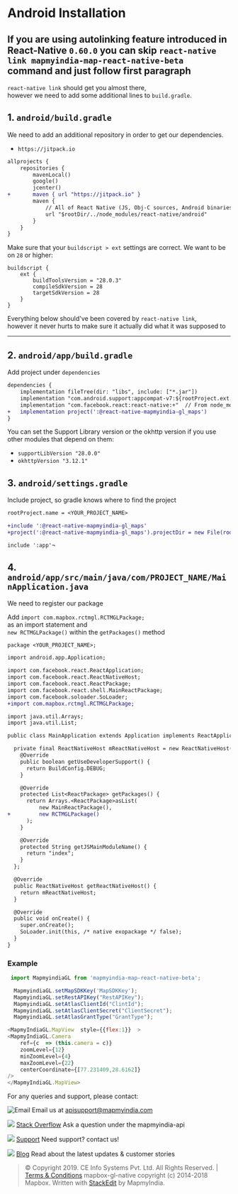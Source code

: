 # Android Installation

## If you are using autolinking feature introduced in React-Native `0.60.0` you can skip `react-native link mapmyindia-map-react-native-beta` command and just follow first paragraph

`react-native link` should get you almost there,  
however we need to add some additional lines to `build.gradle`.

    
## 1. `android/build.gradle`
We need to add an additional repository in order to get our dependencies.

* `https://jitpack.io`

```diff
allprojects {
    repositories {
        mavenLocal()
        google()
        jcenter()
+       maven { url "https://jitpack.io" }
        maven {
            // All of React Native (JS, Obj-C sources, Android binaries) is installed from npm
            url "$rootDir/../node_modules/react-native/android"
        }
    }
}
```

Make sure that your `buildscript > ext` settings are correct.
We want to be on `28` or higher:

```
buildscript {
    ext {
        buildToolsVersion = "28.0.3"
        compileSdkVersion = 28
        targetSdkVersion = 28
    }
}
```

Everything below should've been covered by `react-native link`,   
however it never hurts to make sure it actually did what it was supposed to

---


## 2. `android/app/build.gradle`

Add project under `dependencies`

```diff
dependencies {
    implementation fileTree(dir: "libs", include: ["*.jar"])
    implementation "com.android.support:appcompat-v7:${rootProject.ext.supportLibVersion}"
    implementation "com.facebook.react:react-native:+"  // From node_modules
+   implementation project(':@react-native-mapmyindia-gl_maps')
}
```

You can set the Support Library version or the okhttp version if you use other modules that depend on them:
* `supportLibVersion "28.0.0"`
* `okhttpVersion "3.12.1"`


## 3. `android/settings.gradle`

Include project, so gradle knows where to find the project

```diff
rootProject.name = <YOUR_PROJECT_NAME>

+include ':@react-native-mapmyindia-gl_maps'
+project(':@react-native-mapmyindia-gl_maps').projectDir = new File(rootProject.projectDir, '../node_modules/mapmyindia-map-react-native-beta/android/rctmgl')

include ':app'¬
```

## 4. `android/app/src/main/java/com/PROJECT_NAME/MainApplication.java`

We need to register our package

Add `import com.mapbox.rctmgl.RCTMGLPackage;`  
as an import statement and  
`new RCTMGLPackage()` within the `getPackages()` method

```diff
package <YOUR_PROJECT_NAME>;

import android.app.Application;

import com.facebook.react.ReactApplication;
import com.facebook.react.ReactNativeHost;
import com.facebook.react.ReactPackage;
import com.facebook.react.shell.MainReactPackage;
import com.facebook.soloader.SoLoader;
+import com.mapbox.rctmgl.RCTMGLPackage;

import java.util.Arrays;
import java.util.List;

public class MainApplication extends Application implements ReactApplication {

  private final ReactNativeHost mReactNativeHost = new ReactNativeHost(this) {
    @Override
    public boolean getUseDeveloperSupport() {
      return BuildConfig.DEBUG;
    }

    @Override
    protected List<ReactPackage> getPackages() {
      return Arrays.<ReactPackage>asList(
          new MainReactPackage(),
+         new RCTMGLPackage()
      );
    }

    @Override
    protected String getJSMainModuleName() {
      return "index";
    }
  };

  @Override
  public ReactNativeHost getReactNativeHost() {
    return mReactNativeHost;
  }

  @Override
  public void onCreate() {
    super.onCreate();
    SoLoader.init(this, /* native exopackage */ false);
  }
}

```
### Example

```javaScript
 import MapmyindiaGL from 'mapmyindia-map-react-native-beta';

  MapmyindiaGL.setMapSDKKey('MapSDKKey');
  MapmyindiaGL.setRestAPIKey("RestAPIKey");
  MapmyindiaGL.setAtlasClientId("ClintId");
  MapmyindiaGL.setAtlasClientSecret("ClientSecret");
  MapmyindiaGL.setAtlasGrantType("GrantType");
```
```javaScript
<MapmyIndiaGL.MapView  style={{flex:1}}  >
<MapmyIndiaGL.Camera
    ref={c  => (this.camera = c)}
    zoomLevel={12}
    minZoomLevel={4}
    maxZoomLevel={22}
    centerCoordinate={[77.231409,28.6162]}
/>
</MapmyIndiaGL.MapView>
```

For any queries and support, please contact:

![Email](https://www.google.com/a/cpanel/mapmyindia.co.in/images/logo.gif?service=google_gsuite)
Email us at [apisupport@mapmyindia.com](mailto:apisupport@mapmyindia.com)

![](https://www.mapmyindia.com/api/img/icons/stack-overflow.png)
[Stack Overflow](https://stackoverflow.com/questions/tagged/mapmyindia-api)
Ask a question under the mapmyindia-api

![](https://www.mapmyindia.com/api/img/icons/support.png)
[Support](https://www.mapmyindia.com/api/index.php#f_cont)
Need support? contact us!

![](https://www.mapmyindia.com/api/img/icons/blog.png)
[Blog](http://www.mapmyindia.com/blog/)
Read about the latest updates & customer stories


> © Copyright 2019. CE Info Systems Pvt. Ltd. All Rights Reserved. | [Terms & Conditions](http://www.mapmyindia.com/api/terms-&-conditions)
> mapbox-gl-native copyright (c) 2014-2018 Mapbox.
>  Written with [StackEdit](https://stackedit.io/) by MapmyIndia.
